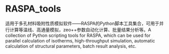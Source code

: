 # RASPA_tools
适用于多孔材料吸附性质模拟软件——RASPA的Python脚本工具集合，可用于并行计算等温线、高通量模拟，zeo++参数自动化计算、批量结果分析等。A collection of Python scripting tools for RASPA, which can be used for parallel calculation of isotherms, high-throughput simulation, automatic calculation of structural parameters, batch result analysis, etc.

